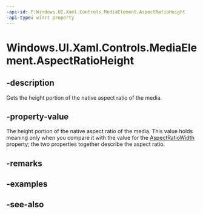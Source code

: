 ```yaml
---
-api-id: P:Windows.UI.Xaml.Controls.MediaElement.AspectRatioHeight
-api-type: winrt property
---
```


<!-- Property syntax
public int AspectRatioHeight { get; }
-->

# Windows.UI.Xaml.Controls.MediaElement.AspectRatioHeight

## -description
Gets the height portion of the native aspect ratio of the media.


## -property-value
The height portion of the native aspect ratio of the media. This value holds meaning only when you compare it with the value for the [AspectRatioWidth](mediaelement_aspectratiowidth.md) property; the two properties together describe the aspect ratio.

## -remarks

## -examples

## -see-also
